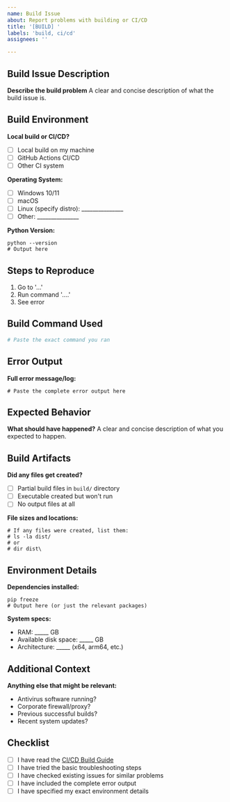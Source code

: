 ```yaml
---
name: Build Issue
about: Report problems with building or CI/CD
title: '[BUILD] '
labels: 'build, ci/cd'
assignees: ''

---
```


## Build Issue Description
**Describe the build problem**
A clear and concise description of what the build issue is.

## Build Environment
**Local build or CI/CD?**
- [ ] Local build on my machine
- [ ] GitHub Actions CI/CD
- [ ] Other CI system

**Operating System:**
- [ ] Windows 10/11
- [ ] macOS
- [ ] Linux (specify distro): _______________
- [ ] Other: _______________

**Python Version:**
```
python --version
# Output here
```

## Steps to Reproduce
1. Go to '...'
2. Run command '....'
3. See error

## Build Command Used
```bash
# Paste the exact command you ran
```

## Error Output
**Full error message/log:**
```
# Paste the complete error output here
```

## Expected Behavior
**What should have happened?**
A clear and concise description of what you expected to happen.

## Build Artifacts
**Did any files get created?**
- [ ] Partial build files in `build/` directory
- [ ] Executable created but won't run
- [ ] No output files at all

**File sizes and locations:**
```
# If any files were created, list them:
# ls -la dist/
# or
# dir dist\
```

## Environment Details
**Dependencies installed:**
```
pip freeze
# Output here (or just the relevant packages)
```

**System specs:**
- RAM: _____ GB
- Available disk space: _____ GB
- Architecture: _____ (x64, arm64, etc.)

## Additional Context
**Anything else that might be relevant:**
- Antivirus software running?
- Corporate firewall/proxy?
- Previous successful builds?
- Recent system updates?

## Checklist
- [ ] I have read the [CI/CD Build Guide](../docs/CI_CD_Build_Guide.md)
- [ ] I have tried the basic troubleshooting steps
- [ ] I have checked existing issues for similar problems
- [ ] I have included the complete error output
- [ ] I have specified my exact environment details
